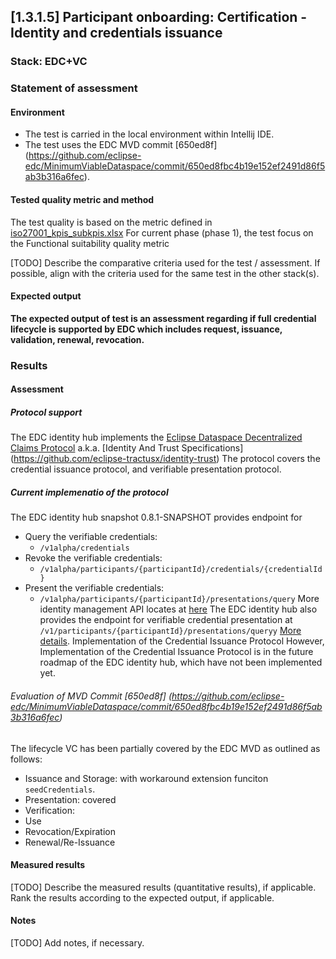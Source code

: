 ## [1.3.1.5] Participant onboarding: Certification - Identity and credentials issuance
### Stack: EDC+VC

### Statement of assessment
#### Environment
- The test is carried in the local environment within Intellij IDE.
- The test uses the EDC MVD commit [650ed8f] (https://github.com/eclipse-edc/MinimumViableDataspace/commit/650ed8fbc4b19e152ef2491d86f5ab3b316a6fec).
#### Tested quality metric and method
The test quality is based on the metric defined in [iso27001_kpis_subkpis.xlsx](../../../../../design_decisions/background_info/iso27001_kpis_subkpis.xlsx)
For current phase (phase 1), the test focus on the Functional suitability quality metric

[TODO] Describe the comparative criteria used for the test / assessment. If possible, align with the criteria used for the same test in the other stack(s).

#### Expected output
**The expected output of test is an assessment regarding if full credential lifecycle is supported by EDC which includes request, issuance, validation, renewal, revocation.**

### Results
#### Assessment
##### Protocol support
The EDC identity hub implements the [Eclipse Dataspace Decentralized Claims Protocol](https://projects.eclipse.org/projects/technology.dataspace-dcp/governance) a.k.a. [Identity And Trust Specifications]
(https://github.com/eclipse-tractusx/identity-trust)
The protocol covers the credential issuance protocol, and verifiable presentation protocol. 

##### Current implemenatio of the protocol
The EDC identity hub snapshot 0.8.1-SNAPSHOT provides endpoint for
- Query the verifiable credentials: 
  - `/v1alpha/credentials`
- Revoke the verifiable credentials:
  - `/v1alpha/participants/{participantId}/credentials/{credentialId}`
- Present the verifiable credentials:
  - `/v1alpha/participants/{participantId}/presentations/query`
More identity management API locates at [here](https://github.com/eclipse-edc/IdentityHub/blob/gh-pages/openapi/identity-api/0.8.1-SNAPSHOT/identity-api.yaml)
The EDC identity hub also provides the endpoint for verifiable credential presentation at `/v1/participants/{participantId}/presentations/queryy` [More details](https://github.com/eclipse-edc/IdentityHub/blob/gh-pages/openapi/ih-resolution-api/0.8.1-SNAPSHOT/ih-resolution-api.yaml). Implementation of the Credential Issuance Protocol
However, Implementation of the Credential Issuance Protocol is in the future roadmap of the EDC identity hub, which have not been implemented yet.

###### Evaluation of MVD Commit [650ed8f] (https://github.com/eclipse-edc/MinimumViableDataspace/commit/650ed8fbc4b19e152ef2491d86f5ab3b316a6fec)
The lifecycle VC has been partially covered by the EDC MVD as outlined as follows:
- Issuance and Storage: with workaround extension funciton `seedCredentials`.
- Presentation: covered
- Verification: 
- Use 
- Revocation/Expiration 
- Renewal/Re-Issuance

#### Measured results
[TODO] Describe the measured results (quantitative results), if applicable. Rank the results according to the expected output, if applicable.

#### Notes
[TODO] Add notes, if necessary.
